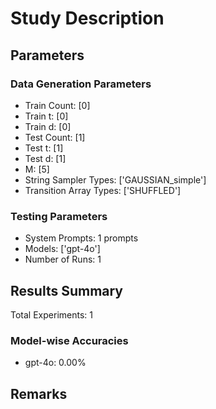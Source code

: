 # Study Description

## Parameters
### Data Generation Parameters
- Train Count: [0]
- Train t: [0]
- Train d: [0]
- Test Count: [1]
- Test t: [1]
- Test d: [1]
- M: [5]
- String Sampler Types: ['GAUSSIAN_simple']
- Transition Array Types: ['SHUFFLED']

### Testing Parameters
- System Prompts: 1 prompts
- Models: ['gpt-4o']
- Number of Runs: 1

## Results Summary
Total Experiments: 1

### Model-wise Accuracies
- gpt-4o: 0.00%

## Remarks
<!-- Add your remarks here -->